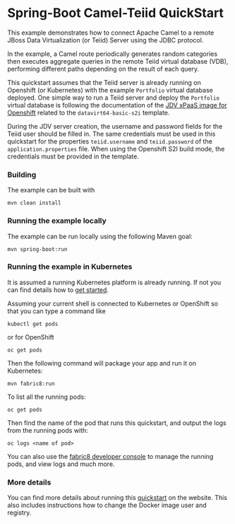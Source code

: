 # Spring-Boot Camel-Teiid QuickStart

This example demonstrates how to connect Apache Camel to a remote JBoss Data Virtualization (or Teiid) Server using the JDBC protocol.

In the example, a Camel route periodically generates random categories then executes aggregate queries in the remote Teiid virtual database (VDB),
performing different paths depending on the result of each query.

This quickstart assumes that the Teiid server is already running on Openshift (or Kubernetes) with the example `Portfolio` virtual database deployed.
One simple way to run a Teiid server and deploy the `Portfolio` virtual database is following the documentation of the [JDV xPaaS image for Openshift](https://access.redhat.com/documentation/en-us/red_hat_jboss_data_virtualization/6.4/html/red_hat_jboss_data_virtualization_for_openshift) related to 
the `datavirt64-basic-s2i` template.

During the JDV server creation, the username and password fields for the Teiid user should be filled in.
The same credentials must be used in this quickstart for the properties `teiid.username` and `teiid.password` of the `application.properties` file.
When using the Openshift S2I build mode, the credentials must be provided in the template.

### Building

The example can be built with

    mvn clean install


### Running the example locally

The example can be run locally using the following Maven goal:

    mvn spring-boot:run


### Running the example in Kubernetes

It is assumed a running Kubernetes platform is already running. If not you can find details how to [get started](http://fabric8.io/guide/getStarted/index.html).

Assuming your current shell is connected to Kubernetes or OpenShift so that you can type a command like

```
kubectl get pods
```

or for OpenShift

```
oc get pods
```

Then the following command will package your app and run it on Kubernetes:

```
mvn fabric8:run
```

To list all the running pods:

    oc get pods

Then find the name of the pod that runs this quickstart, and output the logs from the running pods with:

    oc logs <name of pod>

You can also use the [fabric8 developer console](http://fabric8.io/guide/console.html) to manage the running pods, and view logs and much more.


### More details

You can find more details about running this [quickstart](http://fabric8.io/guide/quickstarts/running.html) on the website. This also includes instructions how to change the Docker image user and registry.
